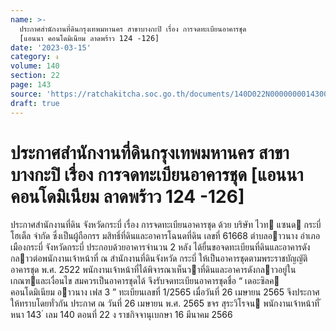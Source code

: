 ```yaml
---
name: >-
  ประกาศสำนักงานที่ดินกรุงเทพมหานคร สาขาบางกะปิ เรื่อง การจดทะเบียนอาคารชุด
  [แอนนา คอนโดมิเนียม ลาดพร้าว 124 -126]
date: '2023-03-15'
category: ง
volume: 140
section: 22
page: 143
source: 'https://ratchakitcha.soc.go.th/documents/140D022N0000000014300.pdf'
draft: true
---
```


# ประกาศสำนักงานที่ดินกรุงเทพมหานคร สาขาบางกะปิ เรื่อง การจดทะเบียนอาคารชุด [แอนนา คอนโดมิเนียม ลาดพร้าว 124 -126]

ประกาศสํานักงานที่ดิน จังหวัดกระบี่ เรื่อง การจดทะเบียนอาคารชุด ด้วย บริษัท ไวท แซนด กระบี่ โฮเต็ล จํากัด ซึ่งเป็นผู้ถือกรร มสิทธิ์ที่ดินและอาคารโฉนดที่ดิน เลขที่ 61668 ตําบลอาวนาง อําเภอเมืองกระบี่ จังหวัดกระบี่ ประกอบด้วยอาคารจํานวน 2 หลัง ได้ยื่นขอจดทะเบียนที่ดินและอาคารดังกลาวต่อพนักงานเจ้าหน้าที่ ณ สํานักงานที่ดินจังหวัด กระบี่ ให้เป็นอาคารชุดตามพระราชบัญญัติอาคารชุด พ.ศ. 2522 พนักงานเจ้าหน้าที่ได้พิจารณาเห็นวาที่ดินและอาคารดังกลาวอยู่ในเกณฑและเงื่อนไข สมควรเป็นอาคารชุดได้ จึงรับจดทะเบียนอาคารชุดชื่อ “ เดอะซิลค คอนโดมิเนียม อาวนาง เฟส 3 ” ทะเบียนเลขที่ 1/2565 เมื่อวันที่ 26 เมษายน 2565 จึงประกาศให้ทราบโดยทั่วกัน ประกาศ ณ วันที่ 26 เมษายน พ.ศ. 2565 ขจร สุระวิโรจน พนักงานเจ้าหน้าที่ ้ หนา 143 ่ เลม 140 ตอนที่ 22 ง ราชกิจจานุเบกษา 16 มีนาคม 2566
